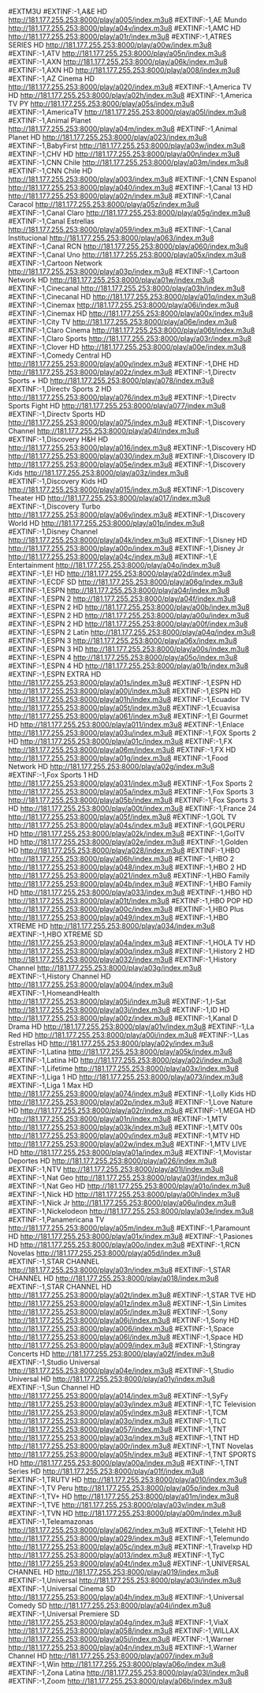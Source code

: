 #EXTM3U
#EXTINF:-1,A&E HD
http://181.177.255.253:8000/play/a005/index.m3u8
#EXTINF:-1,AE Mundo
http://181.177.255.253:8000/play/a04v/index.m3u8
#EXTINF:-1,AMC HD
http://181.177.255.253:8000/play/a01r/index.m3u8
#EXTINF:-1,ATRES SERIES HD
http://181.177.255.253:8000/play/a00w/index.m3u8
#EXTINF:-1,ATV
http://181.177.255.253:8000/play/a05n/index.m3u8
#EXTINF:-1,AXN
http://181.177.255.253:8000/play/a06k/index.m3u8
#EXTINF:-1,AXN HD
http://181.177.255.253:8000/play/a008/index.m3u8
#EXTINF:-1,AZ Cinema HD
http://181.177.255.253:8000/play/a020/index.m3u8
#EXTINF:-1,America TV HD
http://181.177.255.253:8000/play/a02h/index.m3u8
#EXTINF:-1,America TV PY
http://181.177.255.253:8000/play/a05s/index.m3u8
#EXTINF:-1,AmericaTV
http://181.177.255.253:8000/play/a05l/index.m3u8
#EXTINF:-1,Animal Planet
http://181.177.255.253:8000/play/a04m/index.m3u8
#EXTINF:-1,Animal Planet HD
http://181.177.255.253:8000/play/a023/index.m3u8
#EXTINF:-1,BabyFirst
http://181.177.255.253:8000/play/a03w/index.m3u8
#EXTINF:-1,CHV HD
http://181.177.255.253:8000/play/a00n/index.m3u8
#EXTINF:-1,CNN Chile
http://181.177.255.253:8000/play/a03m/index.m3u8
#EXTINF:-1,CNN Chile HD
http://181.177.255.253:8000/play/a003/index.m3u8
#EXTINF:-1,CNN Espanol
http://181.177.255.253:8000/play/a040/index.m3u8
#EXTINF:-1,Canal 13 HD
http://181.177.255.253:8000/play/a02n/index.m3u8
#EXTINF:-1,Canal Caracol
http://181.177.255.253:8000/play/a05z/index.m3u8
#EXTINF:-1,Canal Claro
http://181.177.255.253:8000/play/a05g/index.m3u8
#EXTINF:-1,Canal Estrellas
http://181.177.255.253:8000/play/a059/index.m3u8
#EXTINF:-1,Canal Institucional
http://181.177.255.253:8000/play/a063/index.m3u8
#EXTINF:-1,Canal RCN
http://181.177.255.253:8000/play/a060/index.m3u8
#EXTINF:-1,Canal Uno
http://181.177.255.253:8000/play/a05x/index.m3u8
#EXTINF:-1,Cartoon Network
http://181.177.255.253:8000/play/a03p/index.m3u8
#EXTINF:-1,Cartoon Network HD
http://181.177.255.253:8000/play/a01w/index.m3u8
#EXTINF:-1,Cinecanal
http://181.177.255.253:8000/play/a03h/index.m3u8
#EXTINF:-1,Cinecanal HD
http://181.177.255.253:8000/play/a01q/index.m3u8
#EXTINF:-1,Cinemax
http://181.177.255.253:8000/play/a06i/index.m3u8
#EXTINF:-1,Cinemax HD
http://181.177.255.253:8000/play/a00x/index.m3u8
#EXTINF:-1,City TV
http://181.177.255.253:8000/play/a06e/index.m3u8
#EXTINF:-1,Claro Cinema
http://181.177.255.253:8000/play/a06t/index.m3u8
#EXTINF:-1,Claro Sports
http://181.177.255.253:8000/play/a03r/index.m3u8
#EXTINF:-1,Clover HD
http://181.177.255.253:8000/play/a00e/index.m3u8
#EXTINF:-1,Comedy Central HD
http://181.177.255.253:8000/play/a00y/index.m3u8
#EXTINF:-1,DHE HD
http://181.177.255.253:8000/play/a02z/index.m3u8
#EXTINF:-1,Directv Sports + HD
http://181.177.255.253:8000/play/a078/index.m3u8
#EXTINF:-1,Directv Sports 2 HD
http://181.177.255.253:8000/play/a076/index.m3u8
#EXTINF:-1,Directv Sports Fight HD
http://181.177.255.253:8000/play/a077/index.m3u8
#EXTINF:-1,Directv Sports HD
http://181.177.255.253:8000/play/a075/index.m3u8
#EXTINF:-1,Discovery Channel
http://181.177.255.253:8000/play/a04l/index.m3u8
#EXTINF:-1,Discovery H&H HD
http://181.177.255.253:8000/play/a016/index.m3u8
#EXTINF:-1,Discovery HD
http://181.177.255.253:8000/play/a030/index.m3u8
#EXTINF:-1,Discovery ID
http://181.177.255.253:8000/play/a05e/index.m3u8
#EXTINF:-1,Discovery Kids
http://181.177.255.253:8000/play/a03z/index.m3u8
#EXTINF:-1,Discovery Kids HD
http://181.177.255.253:8000/play/a015/index.m3u8
#EXTINF:-1,Discovery Theater HD
http://181.177.255.253:8000/play/a017/index.m3u8
#EXTINF:-1,Discovery Turbo
http://181.177.255.253:8000/play/a06v/index.m3u8
#EXTINF:-1,Discovery World HD
http://181.177.255.253:8000/play/a01p/index.m3u8
#EXTINF:-1,Disney Channel
http://181.177.255.253:8000/play/a04k/index.m3u8
#EXTINF:-1,Disney HD
http://181.177.255.253:8000/play/a00p/index.m3u8
#EXTINF:-1,Disney Jr
http://181.177.255.253:8000/play/a04c/index.m3u8
#EXTINF:-1,E Entertainment
http://181.177.255.253:8000/play/a04o/index.m3u8
#EXTINF:-1,E! HD
http://181.177.255.253:8000/play/a02d/index.m3u8
#EXTINF:-1,ECDF SD
http://181.177.255.253:8000/play/a06g/index.m3u8
#EXTINF:-1,ESPN
http://181.177.255.253:8000/play/a04r/index.m3u8
#EXTINF:-1,ESPN 2
http://181.177.255.253:8000/play/a04f/index.m3u8
#EXTINF:-1,ESPN 2 HD
http://181.177.255.253:8000/play/a00b/index.m3u8
#EXTINF:-1,ESPN 2 HD
http://181.177.255.253:8000/play/a00u/index.m3u8
#EXTINF:-1,ESPN 2 HD
http://181.177.255.253:8000/play/a00f/index.m3u8
#EXTINF:-1,ESPN 2 Latin
http://181.177.255.253:8000/play/a04q/index.m3u8
#EXTINF:-1,ESPN 3
http://181.177.255.253:8000/play/a06x/index.m3u8
#EXTINF:-1,ESPN 3 HD
http://181.177.255.253:8000/play/a00s/index.m3u8
#EXTINF:-1,ESPN 4
http://181.177.255.253:8000/play/a05o/index.m3u8
#EXTINF:-1,ESPN 4 HD
http://181.177.255.253:8000/play/a01b/index.m3u8
#EXTINF:-1,ESPN EXTRA HD
http://181.177.255.253:8000/play/a01s/index.m3u8
#EXTINF:-1,ESPN HD
http://181.177.255.253:8000/play/a00j/index.m3u8
#EXTINF:-1,ESPN HD
http://181.177.255.253:8000/play/a01h/index.m3u8
#EXTINF:-1,Ecuador TV
http://181.177.255.253:8000/play/a05t/index.m3u8
#EXTINF:-1,Ecuavisa
http://181.177.255.253:8000/play/a061/index.m3u8
#EXTINF:-1,El Gourmet HD
http://181.177.255.253:8000/play/a011/index.m3u8
#EXTINF:-1,Enlace
http://181.177.255.253:8000/play/a03u/index.m3u8
#EXTINF:-1,FOX Sports 2 HD
http://181.177.255.253:8000/play/a01c/index.m3u8
#EXTINF:-1,FX
http://181.177.255.253:8000/play/a06m/index.m3u8
#EXTINF:-1,FX HD
http://181.177.255.253:8000/play/a01g/index.m3u8
#EXTINF:-1,Food Network HD
http://181.177.255.253:8000/play/a02g/index.m3u8
#EXTINF:-1,Fox Sports 1 HD
http://181.177.255.253:8000/play/a031/index.m3u8
#EXTINF:-1,Fox Sports 2
http://181.177.255.253:8000/play/a05a/index.m3u8
#EXTINF:-1,Fox Sports 3
http://181.177.255.253:8000/play/a05b/index.m3u8
#EXTINF:-1,Fox Sports 3 HD
http://181.177.255.253:8000/play/a00t/index.m3u8
#EXTINF:-1,France 24
http://181.177.255.253:8000/play/a05f/index.m3u8
#EXTINF:-1,GOL TV
http://181.177.255.253:8000/play/a04s/index.m3u8
#EXTINF:-1,GOLPERU HD
http://181.177.255.253:8000/play/a02k/index.m3u8
#EXTINF:-1,GolTV HD
http://181.177.255.253:8000/play/a02e/index.m3u8
#EXTINF:-1,Golden HD
http://181.177.255.253:8000/play/a028/index.m3u8
#EXTINF:-1,HBO
http://181.177.255.253:8000/play/a06h/index.m3u8
#EXTINF:-1,HBO 2
http://181.177.255.253:8000/play/a048/index.m3u8
#EXTINF:-1,HBO 2 HD
http://181.177.255.253:8000/play/a021/index.m3u8
#EXTINF:-1,HBO Family
http://181.177.255.253:8000/play/a04b/index.m3u8
#EXTINF:-1,HBO Family HD
http://181.177.255.253:8000/play/a033/index.m3u8
#EXTINF:-1,HBO HD
http://181.177.255.253:8000/play/a01t/index.m3u8
#EXTINF:-1,HBO POP HD
http://181.177.255.253:8000/play/a00c/index.m3u8
#EXTINF:-1,HBO Plus
http://181.177.255.253:8000/play/a049/index.m3u8
#EXTINF:-1,HBO XTREME HD
http://181.177.255.253:8000/play/a034/index.m3u8
#EXTINF:-1,HBO XTREME SD
http://181.177.255.253:8000/play/a04a/index.m3u8
#EXTINF:-1,HOLA TV HD
http://181.177.255.253:8000/play/a00q/index.m3u8
#EXTINF:-1,History 2 HD
http://181.177.255.253:8000/play/a032/index.m3u8
#EXTINF:-1,History Channel
http://181.177.255.253:8000/play/a03g/index.m3u8
#EXTINF:-1,History Channel HD
http://181.177.255.253:8000/play/a004/index.m3u8
#EXTINF:-1,HomeandHealth
http://181.177.255.253:8000/play/a05j/index.m3u8
#EXTINF:-1,I-Sat
http://181.177.255.253:8000/play/a03j/index.m3u8
#EXTINF:-1,ID HD
http://181.177.255.253:8000/play/a00z/index.m3u8
#EXTINF:-1,Kanal D Drama HD
http://181.177.255.253:8000/play/a01v/index.m3u8
#EXTINF:-1,La Red HD
http://181.177.255.253:8000/play/a00i/index.m3u8
#EXTINF:-1,Las Estrellas HD
http://181.177.255.253:8000/play/a02y/index.m3u8
#EXTINF:-1,Latina
http://181.177.255.253:8000/play/a05k/index.m3u8
#EXTINF:-1,Latina HD
http://181.177.255.253:8000/play/a02i/index.m3u8
#EXTINF:-1,Lifetime
http://181.177.255.253:8000/play/a03x/index.m3u8
#EXTINF:-1,Liga 1 HD
http://181.177.255.253:8000/play/a073/index.m3u8
#EXTINF:-1,Liga 1 Max HD
http://181.177.255.253:8000/play/a074/index.m3u8
#EXTINF:-1,Lolly Kids HD
http://181.177.255.253:8000/play/a02p/index.m3u8
#EXTINF:-1,Love Nature HD
http://181.177.255.253:8000/play/a02r/index.m3u8
#EXTINF:-1,MEGA HD
http://181.177.255.253:8000/play/a01n/index.m3u8
#EXTINF:-1,MTV
http://181.177.255.253:8000/play/a03k/index.m3u8
#EXTINF:-1,MTV 00s
http://181.177.255.253:8000/play/a00v/index.m3u8
#EXTINF:-1,MTV HD
http://181.177.255.253:8000/play/a02w/index.m3u8
#EXTINF:-1,MTV LIVE HD
http://181.177.255.253:8000/play/a01a/index.m3u8
#EXTINF:-1,Movistar Deportes HD
http://181.177.255.253:8000/play/a026/index.m3u8
#EXTINF:-1,NTV
http://181.177.255.253:8000/play/a01l/index.m3u8
#EXTINF:-1,Nat Geo
http://181.177.255.253:8000/play/a03f/index.m3u8
#EXTINF:-1,Nat Geo HD
http://181.177.255.253:8000/play/a01o/index.m3u8
#EXTINF:-1,Nick HD
http://181.177.255.253:8000/play/a00h/index.m3u8
#EXTINF:-1,Nick Jr
http://181.177.255.253:8000/play/a06u/index.m3u8
#EXTINF:-1,Nickelodeon
http://181.177.255.253:8000/play/a03e/index.m3u8
#EXTINF:-1,Panamericana TV
http://181.177.255.253:8000/play/a05m/index.m3u8
#EXTINF:-1,Paramount HD
http://181.177.255.253:8000/play/a01x/index.m3u8
#EXTINF:-1,Pasiones HD
http://181.177.255.253:8000/play/a00o/index.m3u8
#EXTINF:-1,RCN Novelas
http://181.177.255.253:8000/play/a05d/index.m3u8
#EXTINF:-1,STAR CHANNEL
http://181.177.255.253:8000/play/a03n/index.m3u8
#EXTINF:-1,STAR CHANNEL HD
http://181.177.255.253:8000/play/a018/index.m3u8
#EXTINF:-1,STAR CHANNEL HD
http://181.177.255.253:8000/play/a02t/index.m3u8
#EXTINF:-1,STAR TVE HD
http://181.177.255.253:8000/play/a01z/index.m3u8
#EXTINF:-1,Sin Limites
http://181.177.255.253:8000/play/a05r/index.m3u8
#EXTINF:-1,Sony
http://181.177.255.253:8000/play/a06j/index.m3u8
#EXTINF:-1,Sony HD
http://181.177.255.253:8000/play/a006/index.m3u8
#EXTINF:-1,Space
http://181.177.255.253:8000/play/a06l/index.m3u8
#EXTINF:-1,Space HD
http://181.177.255.253:8000/play/a009/index.m3u8
#EXTINF:-1,Stingray Concerts HD
http://181.177.255.253:8000/play/a02f/index.m3u8
#EXTINF:-1,Studio Universal
http://181.177.255.253:8000/play/a04e/index.m3u8
#EXTINF:-1,Studio Universal HD
http://181.177.255.253:8000/play/a01y/index.m3u8
#EXTINF:-1,Sun Channel HD
http://181.177.255.253:8000/play/a014/index.m3u8
#EXTINF:-1,SyFy
http://181.177.255.253:8000/play/a03y/index.m3u8
#EXTINF:-1,TC Television
http://181.177.255.253:8000/play/a05y/index.m3u8
#EXTINF:-1,TCM
http://181.177.255.253:8000/play/a03o/index.m3u8
#EXTINF:-1,TLC
http://181.177.255.253:8000/play/a057/index.m3u8
#EXTINF:-1,TNT
http://181.177.255.253:8000/play/a03q/index.m3u8
#EXTINF:-1,TNT HD
http://181.177.255.253:8000/play/a00r/index.m3u8
#EXTINF:-1,TNT Novelas
http://181.177.255.253:8000/play/a05h/index.m3u8
#EXTINF:-1,TNT SPORTS HD
http://181.177.255.253:8000/play/a00a/index.m3u8
#EXTINF:-1,TNT Series HD
http://181.177.255.253:8000/play/a01f/index.m3u8
#EXTINF:-1,TRUTV HD
http://181.177.255.253:8000/play/a010/index.m3u8
#EXTINF:-1,TV Peru
http://181.177.255.253:8000/play/a05p/index.m3u8
#EXTINF:-1,TV+ HD
http://181.177.255.253:8000/play/a01m/index.m3u8
#EXTINF:-1,TVE
http://181.177.255.253:8000/play/a03v/index.m3u8
#EXTINF:-1,TVN HD
http://181.177.255.253:8000/play/a00m/index.m3u8
#EXTINF:-1,Teleamazonas
http://181.177.255.253:8000/play/a062/index.m3u8
#EXTINF:-1,Telehit HD
http://181.177.255.253:8000/play/a029/index.m3u8
#EXTINF:-1,Telemundo
http://181.177.255.253:8000/play/a05c/index.m3u8
#EXTINF:-1,Travelxp HD
http://181.177.255.253:8000/play/a013/index.m3u8
#EXTINF:-1,TyC
http://181.177.255.253:8000/play/a04t/index.m3u8
#EXTINF:-1,UNIVERSAL CHANNEL HD
http://181.177.255.253:8000/play/a019/index.m3u8
#EXTINF:-1,Universal
http://181.177.255.253:8000/play/a03i/index.m3u8
#EXTINF:-1,Universal Cinema SD
http://181.177.255.253:8000/play/a04h/index.m3u8
#EXTINF:-1,Universal Comedy SD
http://181.177.255.253:8000/play/a04i/index.m3u8
#EXTINF:-1,Universal Premiere SD
http://181.177.255.253:8000/play/a04g/index.m3u8
#EXTINF:-1,ViaX
http://181.177.255.253:8000/play/a058/index.m3u8
#EXTINF:-1,WILLAX
http://181.177.255.253:8000/play/a05i/index.m3u8
#EXTINF:-1,Warner
http://181.177.255.253:8000/play/a04n/index.m3u8
#EXTINF:-1,Warner Channel HD
http://181.177.255.253:8000/play/a007/index.m3u8
#EXTINF:-1,Win
http://181.177.255.253:8000/play/a06o/index.m3u8
#EXTINF:-1,Zona Latina
http://181.177.255.253:8000/play/a03l/index.m3u8
#EXTINF:-1,Zoom
http://181.177.255.253:8000/play/a06b/index.m3u8
